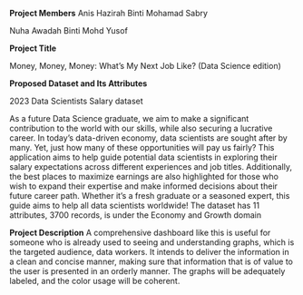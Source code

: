 **Project Members**
Anis Hazirah Binti Mohamad Sabry 

Nuha Awadah Binti Mohd Yusof 

**Project Title**  

Money, Money, Money: What’s My Next Job Like? (Data Science edition) 

**Proposed Dataset and Its Attributes**

2023 Data Scientists Salary dataset 

As a future Data Science graduate, we aim to make a significant contribution to the world with our skills, while also securing a lucrative career. In today’s data-driven economy, data scientists are sought after by many. Yet, just how many of these opportunities will pay us fairly? 
This application aims to help guide potential data scientists in exploring their salary expectations across different experiences and job titles. Additionally, the best places to maximize earnings are also highlighted for those who wish to expand their expertise and make informed decisions about their future career path. Whether it’s a fresh graduate or a seasoned expert, this guide aims to help all data scientists worldwide! 
The dataset has 11 attributes, 3700 records, is under the Economy and Growth domain


**Project Description**
A comprehensive dashboard like this is useful for someone who is already used to seeing and understanding graphs, which is the targeted audience, data workers. It intends to deliver the information in a clean and concise manner, making sure that information that is of value to the user is presented in an orderly manner. The graphs will be adequately labeled, and the color usage will be coherent. 
